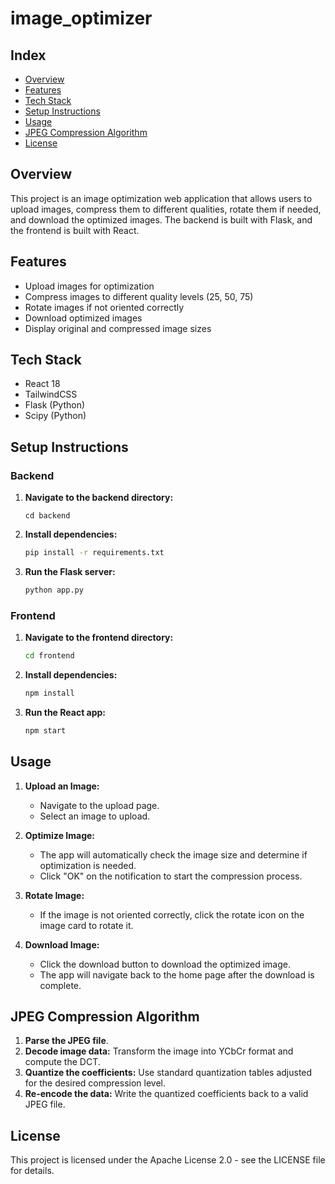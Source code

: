 # image_optimizer

## Index
- [Overview](#overview)
- [Features](#features)
- [Tech Stack](#tech-stack)
- [Setup Instructions](#setup-instructions)
- [Usage](#usage)
- [JPEG Compression Algorithm](#jpeg-compression-algorithm)
- [License](#license)

## Overview
This project is an image optimization web application that allows users to upload images, compress them to different qualities, rotate them if needed, and download the optimized images. The backend is built with Flask, and the frontend is built with React.

## Features
- Upload images for optimization
- Compress images to different quality levels (25, 50, 75)
- Rotate images if not oriented correctly
- Download optimized images
- Display original and compressed image sizes

## Tech Stack
- React 18
- TailwindCSS
- Flask (Python)
- Scipy (Python)

## Setup Instructions

### Backend
1. **Navigate to the backend directory:**
   ```
   cd backend
   ```
   
2. **Install dependencies:**
   ```bash
   pip install -r requirements.txt
   ```

3. **Run the Flask server:**
   ```bash
   python app.py
   ```

### Frontend
1. **Navigate to the frontend directory:**
   ```bash
   cd frontend
   ```

2. **Install dependencies:**
   ```bash
   npm install
   ```

3. **Run the React app:**
   ```bash
   npm start
   ```

## Usage
1. **Upload an Image:**
   - Navigate to the upload page.
   - Select an image to upload.

2. **Optimize Image:**
   - The app will automatically check the image size and determine if optimization is needed.
   - Click "OK" on the notification to start the compression process.

3. **Rotate Image:**
   - If the image is not oriented correctly, click the rotate icon on the image card to rotate it.

4. **Download Image:**
   - Click the download button to download the optimized image.
   - The app will navigate back to the home page after the download is complete.

## JPEG Compression Algorithm
1. **Parse the JPEG file**.
2. **Decode image data:** Transform the image into YCbCr format and compute the DCT.
3. **Quantize the coefficients:** Use standard quantization tables adjusted for the desired compression level.
4. **Re-encode the data:** Write the quantized coefficients back to a valid JPEG file.

## License
This project is licensed under the Apache License 2.0 - see the LICENSE file for details.
